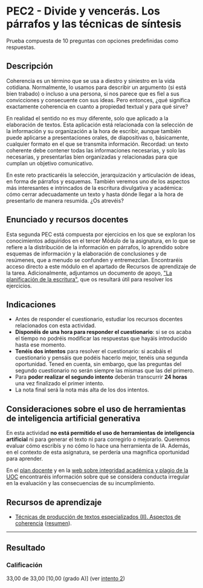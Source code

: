 # PEC2 - Divide y vencerás. Los párrafos y las técnicas de síntesis

Prueba compuesta de 10 preguntas con opciones predefinidas como respuestas.

## Descripción

Coherencia es un término que se usa a diestro y siniestro en la vida cotidiana. Normalmente, lo usamos para describir un argumento (si está bien trabado) o incluso a una persona, si nos parece que es fiel a sus convicciones y consecuente con sus ideas. Pero entonces, ¿qué significa exactamente coherencia en cuanto a propiedad textual y para qué sirve?

En realidad el sentido no es muy diferente, solo que aplicado a la elaboración de textos. Esta aplicación está relacionada con la selección de la información y su organización a la hora de escribir, aunque también puede aplicarse a presentaciones orales, de diapositivas o, básicamente, cualquier formato en el que se transmita información. Recordad: un texto coherente debe contener todas las informaciones necesarias, y solo las necesarias, y presentarlas bien organizadas y relacionadas para que cumplan un objetivo comunicativo.

En este reto practicaréis la selección, jerarquización y articulación de ideas, en forma de párrafos y esquemas. También veremos uno de los aspectos más interesantes e intrincados de la escritura divulgativa y académica: cómo cerrar adecuadamente un texto y hasta dónde llegar a la hora de presentarlo de manera resumida. ¿Os atrevéis?

## Enunciado y recursos docentes

Esta segunda PEC está compuesta por ejercicios en los que se exploran los conocimientos adquiridos en el tercer Módulo de la asignatura, en lo que se refiere a la distribución de la información en párrafos, lo aprendido sobre esquemas de información y la elaboración de conclusiones y de resúmenes, que a menudo se confunden y entremezclan. Encontraréis acceso directo a este módulo en el apartado de Recursos de aprendizaje de la tarea. Adicionalmente, adjuntamos un documento de apoyo, ["La planificación de la escritura"](https://aula.uoc.edu/courses/46292/files/4238184?wrap=1), que os resultará útil para resolver los ejercicios.

## Indicaciones

- Antes de responder el cuestionario, estudiar los recursos docentes relacionados con esta actividad.
- **Disponéis de una hora para responder el cuestionario**: si se os acaba el tiempo no podréis modificar las respuestas que hayáis introducido hasta ese momento.
- **Tenéis dos intentos** para resolver el cuestionario: si acabáis el cuestionario y pensáis que podéis hacerlo mejor, tenéis una segunda oportunidad. Tened en cuenta, sin embargo, que las preguntas del segundo cuestionario no serán siempre las mismas que las del primero.
- Para **poder realizar el segundo intento** deberán transcurrir **24 horas** una vez finalizado el primer intento.
- La nota final será la nota más alta de los dos intentos.
 
## Consideraciones sobre el uso de herramientas de inteligencia artificial generativa

En esta actividad **no está permitido el uso de herramientas de inteligencia artificial** ni para generar el texto ni para corregirlo o mejorarlo. Queremos evaluar cómo escribís y no cómo lo hace una herramienta de IA. Además, en el contexto de esta asignatura, se perdería una magnífica oportunidad para aprender.

En el [plan docente](https://aula.uoc.edu/courses/46292/external_tools/1823) y en la [web sobre integridad académica y plagio de la UOC](https://campus.uoc.edu/estudiant/microsites/plagi/es/index.html) encontraréis información sobre qué se considera conducta irregular en la evaluación y las consecuencias de su incumplimiento.

## Recursos de aprendizaje

- [Técnicas de producción de textos especializados (II). Aspectos de coherencia](https://materials.campus.uoc.edu/daisy/Materials/PID_00274801/pdf/PID_00274801.pdf) ([resumen](https://github.com/HenestrosaDev/uoc-ingenieria-informatica/blob/main/competencia_comunicativa_para_profesionales_de_las_tic/recursos/tecnicas_ii_aspectos_de_coherencia_resumen.md)).

---

## Resultado

### Calificación

33,00 de 33,00 [10,00 (grado A)] (ver [intento 2](intento_2))